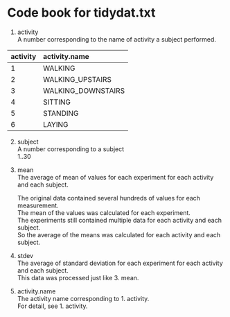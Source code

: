 Code book for tidydat.txt
=========================

1. activity  
	A number corresponding to the name of activity a subject performed.


|activity|activity.name|
|:-------|:------------|
|1|WALKING|
|2|WALKING_UPSTAIRS|
|3|WALKING_DOWNSTAIRS|
|4|SITTING|
|5|STANDING|  
|6|LAYING|  

2. subject  
	A number corresponding to a subject  
	1..30  
	
3. mean  
	The average of mean of values for each experiment for each activity and each subject.  
	
	The original data contained several hundreds of values for each measurement.  
	The mean of the values was calculated for each experiment.  
	The experiments still contained multiple data for each activity and each subject.  
	So the average of the means was calculated for each activity and each subject.  
	
4. stdev  
	The average of standard deviation for each experiment for each activity and each subject.  
	This data was processed just like 3. mean.  
		
5. activity.name  
	The activity name corresponding to 1. activity.  
	For detail, see 1. activity.  
